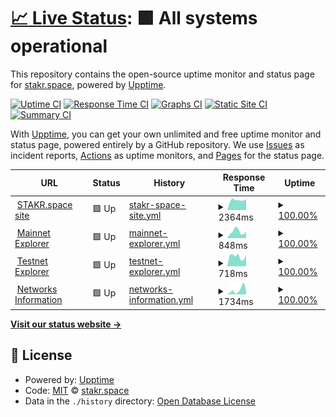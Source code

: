 # [📈 Live Status](https://uptime.stakr.space): <!--live status--> **🟩 All systems operational**

This repository contains the open-source uptime monitor and status page for [stakr.space](https://stakr.space), powered by [Upptime](https://github.com/upptime/upptime).

[![Uptime CI](https://github.com/stakrspace/upptime/workflows/Uptime%20CI/badge.svg)](https://github.com/stakrspace/upptime/actions?query=workflow%3A%22Uptime+CI%22)
[![Response Time CI](https://github.com/stakrspace/upptime/workflows/Response%20Time%20CI/badge.svg)](https://github.com/stakrspace/upptime/actions?query=workflow%3A%22Response+Time+CI%22)
[![Graphs CI](https://github.com/stakrspace/upptime/workflows/Graphs%20CI/badge.svg)](https://github.com/stakrspace/upptime/actions?query=workflow%3A%22Graphs+CI%22)
[![Static Site CI](https://github.com/stakrspace/upptime/workflows/Static%20Site%20CI/badge.svg)](https://github.com/stakrspace/upptime/actions?query=workflow%3A%22Static+Site+CI%22)
[![Summary CI](https://github.com/stakrspace/upptime/workflows/Summary%20CI/badge.svg)](https://github.com/stakrspace/upptime/actions?query=workflow%3A%22Summary+CI%22)

With [Upptime](https://upptime.js.org), you can get your own unlimited and free uptime monitor and status page, powered entirely by a GitHub repository. We use [Issues](https://github.com/stakrspace/upptime/issues) as incident reports, [Actions](https://github.com/stakrspace/upptime/actions) as uptime monitors, and [Pages](https://uptime.stakr.space) for the status page.

<!--start: status pages-->
<!-- This summary is generated by Upptime (https://github.com/upptime/upptime) -->
<!-- Do not edit this manually, your changes will be overwritten -->
<!-- prettier-ignore -->
| URL | Status | History | Response Time | Uptime |
| --- | ------ | ------- | ------------- | ------ |
| <img alt="" src="https://icons.duckduckgo.com/ip3/stakr.space.ico" height="13"> [STAKR.space site](https://stakr.space) | 🟩 Up | [stakr-space-site.yml](https://github.com/stakrspace/upptime/commits/HEAD/history/stakr-space-site.yml) | <details><summary><img alt="Response time graph" src="./graphs/stakr-space-site/response-time-week.png" height="20"> 2364ms</summary><br><a href="https://uptime.stakr.space/history/stakr-space-site"><img alt="Response time 2446" src="https://img.shields.io/endpoint?url=https%3A%2F%2Fraw.githubusercontent.com%2Fstakrspace%2Fupptime%2FHEAD%2Fapi%2Fstakr-space-site%2Fresponse-time.json"></a><br><a href="https://uptime.stakr.space/history/stakr-space-site"><img alt="24-hour response time 2155" src="https://img.shields.io/endpoint?url=https%3A%2F%2Fraw.githubusercontent.com%2Fstakrspace%2Fupptime%2FHEAD%2Fapi%2Fstakr-space-site%2Fresponse-time-day.json"></a><br><a href="https://uptime.stakr.space/history/stakr-space-site"><img alt="7-day response time 2364" src="https://img.shields.io/endpoint?url=https%3A%2F%2Fraw.githubusercontent.com%2Fstakrspace%2Fupptime%2FHEAD%2Fapi%2Fstakr-space-site%2Fresponse-time-week.json"></a><br><a href="https://uptime.stakr.space/history/stakr-space-site"><img alt="30-day response time 2553" src="https://img.shields.io/endpoint?url=https%3A%2F%2Fraw.githubusercontent.com%2Fstakrspace%2Fupptime%2FHEAD%2Fapi%2Fstakr-space-site%2Fresponse-time-month.json"></a><br><a href="https://uptime.stakr.space/history/stakr-space-site"><img alt="1-year response time 2446" src="https://img.shields.io/endpoint?url=https%3A%2F%2Fraw.githubusercontent.com%2Fstakrspace%2Fupptime%2FHEAD%2Fapi%2Fstakr-space-site%2Fresponse-time-year.json"></a></details> | <details><summary><a href="https://uptime.stakr.space/history/stakr-space-site">100.00%</a></summary><a href="https://uptime.stakr.space/history/stakr-space-site"><img alt="All-time uptime 99.97%" src="https://img.shields.io/endpoint?url=https%3A%2F%2Fraw.githubusercontent.com%2Fstakrspace%2Fupptime%2FHEAD%2Fapi%2Fstakr-space-site%2Fuptime.json"></a><br><a href="https://uptime.stakr.space/history/stakr-space-site"><img alt="24-hour uptime 100.00%" src="https://img.shields.io/endpoint?url=https%3A%2F%2Fraw.githubusercontent.com%2Fstakrspace%2Fupptime%2FHEAD%2Fapi%2Fstakr-space-site%2Fuptime-day.json"></a><br><a href="https://uptime.stakr.space/history/stakr-space-site"><img alt="7-day uptime 100.00%" src="https://img.shields.io/endpoint?url=https%3A%2F%2Fraw.githubusercontent.com%2Fstakrspace%2Fupptime%2FHEAD%2Fapi%2Fstakr-space-site%2Fuptime-week.json"></a><br><a href="https://uptime.stakr.space/history/stakr-space-site"><img alt="30-day uptime 100.00%" src="https://img.shields.io/endpoint?url=https%3A%2F%2Fraw.githubusercontent.com%2Fstakrspace%2Fupptime%2FHEAD%2Fapi%2Fstakr-space-site%2Fuptime-month.json"></a><br><a href="https://uptime.stakr.space/history/stakr-space-site"><img alt="1-year uptime 99.97%" src="https://img.shields.io/endpoint?url=https%3A%2F%2Fraw.githubusercontent.com%2Fstakrspace%2Fupptime%2FHEAD%2Fapi%2Fstakr-space-site%2Fuptime-year.json"></a></details>
| <img alt="" src="https://icons.duckduckgo.com/ip3/explorer.stakr.space.ico" height="13"> [Mainnet Explorer](http://explorer.stakr.space) | 🟩 Up | [mainnet-explorer.yml](https://github.com/stakrspace/upptime/commits/HEAD/history/mainnet-explorer.yml) | <details><summary><img alt="Response time graph" src="./graphs/mainnet-explorer/response-time-week.png" height="20"> 848ms</summary><br><a href="https://uptime.stakr.space/history/mainnet-explorer"><img alt="Response time 762" src="https://img.shields.io/endpoint?url=https%3A%2F%2Fraw.githubusercontent.com%2Fstakrspace%2Fupptime%2FHEAD%2Fapi%2Fmainnet-explorer%2Fresponse-time.json"></a><br><a href="https://uptime.stakr.space/history/mainnet-explorer"><img alt="24-hour response time 729" src="https://img.shields.io/endpoint?url=https%3A%2F%2Fraw.githubusercontent.com%2Fstakrspace%2Fupptime%2FHEAD%2Fapi%2Fmainnet-explorer%2Fresponse-time-day.json"></a><br><a href="https://uptime.stakr.space/history/mainnet-explorer"><img alt="7-day response time 848" src="https://img.shields.io/endpoint?url=https%3A%2F%2Fraw.githubusercontent.com%2Fstakrspace%2Fupptime%2FHEAD%2Fapi%2Fmainnet-explorer%2Fresponse-time-week.json"></a><br><a href="https://uptime.stakr.space/history/mainnet-explorer"><img alt="30-day response time 814" src="https://img.shields.io/endpoint?url=https%3A%2F%2Fraw.githubusercontent.com%2Fstakrspace%2Fupptime%2FHEAD%2Fapi%2Fmainnet-explorer%2Fresponse-time-month.json"></a><br><a href="https://uptime.stakr.space/history/mainnet-explorer"><img alt="1-year response time 762" src="https://img.shields.io/endpoint?url=https%3A%2F%2Fraw.githubusercontent.com%2Fstakrspace%2Fupptime%2FHEAD%2Fapi%2Fmainnet-explorer%2Fresponse-time-year.json"></a></details> | <details><summary><a href="https://uptime.stakr.space/history/mainnet-explorer">100.00%</a></summary><a href="https://uptime.stakr.space/history/mainnet-explorer"><img alt="All-time uptime 99.20%" src="https://img.shields.io/endpoint?url=https%3A%2F%2Fraw.githubusercontent.com%2Fstakrspace%2Fupptime%2FHEAD%2Fapi%2Fmainnet-explorer%2Fuptime.json"></a><br><a href="https://uptime.stakr.space/history/mainnet-explorer"><img alt="24-hour uptime 100.00%" src="https://img.shields.io/endpoint?url=https%3A%2F%2Fraw.githubusercontent.com%2Fstakrspace%2Fupptime%2FHEAD%2Fapi%2Fmainnet-explorer%2Fuptime-day.json"></a><br><a href="https://uptime.stakr.space/history/mainnet-explorer"><img alt="7-day uptime 100.00%" src="https://img.shields.io/endpoint?url=https%3A%2F%2Fraw.githubusercontent.com%2Fstakrspace%2Fupptime%2FHEAD%2Fapi%2Fmainnet-explorer%2Fuptime-week.json"></a><br><a href="https://uptime.stakr.space/history/mainnet-explorer"><img alt="30-day uptime 100.00%" src="https://img.shields.io/endpoint?url=https%3A%2F%2Fraw.githubusercontent.com%2Fstakrspace%2Fupptime%2FHEAD%2Fapi%2Fmainnet-explorer%2Fuptime-month.json"></a><br><a href="https://uptime.stakr.space/history/mainnet-explorer"><img alt="1-year uptime 99.20%" src="https://img.shields.io/endpoint?url=https%3A%2F%2Fraw.githubusercontent.com%2Fstakrspace%2Fupptime%2FHEAD%2Fapi%2Fmainnet-explorer%2Fuptime-year.json"></a></details>
| <img alt="" src="https://icons.duckduckgo.com/ip3/testnet.explorer.stakr.space.ico" height="13"> [Testnet Explorer](http://testnet.explorer.stakr.space) | 🟩 Up | [testnet-explorer.yml](https://github.com/stakrspace/upptime/commits/HEAD/history/testnet-explorer.yml) | <details><summary><img alt="Response time graph" src="./graphs/testnet-explorer/response-time-week.png" height="20"> 718ms</summary><br><a href="https://uptime.stakr.space/history/testnet-explorer"><img alt="Response time 765" src="https://img.shields.io/endpoint?url=https%3A%2F%2Fraw.githubusercontent.com%2Fstakrspace%2Fupptime%2FHEAD%2Fapi%2Ftestnet-explorer%2Fresponse-time.json"></a><br><a href="https://uptime.stakr.space/history/testnet-explorer"><img alt="24-hour response time 490" src="https://img.shields.io/endpoint?url=https%3A%2F%2Fraw.githubusercontent.com%2Fstakrspace%2Fupptime%2FHEAD%2Fapi%2Ftestnet-explorer%2Fresponse-time-day.json"></a><br><a href="https://uptime.stakr.space/history/testnet-explorer"><img alt="7-day response time 718" src="https://img.shields.io/endpoint?url=https%3A%2F%2Fraw.githubusercontent.com%2Fstakrspace%2Fupptime%2FHEAD%2Fapi%2Ftestnet-explorer%2Fresponse-time-week.json"></a><br><a href="https://uptime.stakr.space/history/testnet-explorer"><img alt="30-day response time 815" src="https://img.shields.io/endpoint?url=https%3A%2F%2Fraw.githubusercontent.com%2Fstakrspace%2Fupptime%2FHEAD%2Fapi%2Ftestnet-explorer%2Fresponse-time-month.json"></a><br><a href="https://uptime.stakr.space/history/testnet-explorer"><img alt="1-year response time 765" src="https://img.shields.io/endpoint?url=https%3A%2F%2Fraw.githubusercontent.com%2Fstakrspace%2Fupptime%2FHEAD%2Fapi%2Ftestnet-explorer%2Fresponse-time-year.json"></a></details> | <details><summary><a href="https://uptime.stakr.space/history/testnet-explorer">100.00%</a></summary><a href="https://uptime.stakr.space/history/testnet-explorer"><img alt="All-time uptime 99.21%" src="https://img.shields.io/endpoint?url=https%3A%2F%2Fraw.githubusercontent.com%2Fstakrspace%2Fupptime%2FHEAD%2Fapi%2Ftestnet-explorer%2Fuptime.json"></a><br><a href="https://uptime.stakr.space/history/testnet-explorer"><img alt="24-hour uptime 100.00%" src="https://img.shields.io/endpoint?url=https%3A%2F%2Fraw.githubusercontent.com%2Fstakrspace%2Fupptime%2FHEAD%2Fapi%2Ftestnet-explorer%2Fuptime-day.json"></a><br><a href="https://uptime.stakr.space/history/testnet-explorer"><img alt="7-day uptime 100.00%" src="https://img.shields.io/endpoint?url=https%3A%2F%2Fraw.githubusercontent.com%2Fstakrspace%2Fupptime%2FHEAD%2Fapi%2Ftestnet-explorer%2Fuptime-week.json"></a><br><a href="https://uptime.stakr.space/history/testnet-explorer"><img alt="30-day uptime 100.00%" src="https://img.shields.io/endpoint?url=https%3A%2F%2Fraw.githubusercontent.com%2Fstakrspace%2Fupptime%2FHEAD%2Fapi%2Ftestnet-explorer%2Fuptime-month.json"></a><br><a href="https://uptime.stakr.space/history/testnet-explorer"><img alt="1-year uptime 99.21%" src="https://img.shields.io/endpoint?url=https%3A%2F%2Fraw.githubusercontent.com%2Fstakrspace%2Fupptime%2FHEAD%2Fapi%2Ftestnet-explorer%2Fuptime-year.json"></a></details>
| <img alt="" src="https://icons.duckduckgo.com/ip3/networks.stakr.space.ico" height="13"> [Networks Information](http://networks.stakr.space) | 🟩 Up | [networks-information.yml](https://github.com/stakrspace/upptime/commits/HEAD/history/networks-information.yml) | <details><summary><img alt="Response time graph" src="./graphs/networks-information/response-time-week.png" height="20"> 1734ms</summary><br><a href="https://uptime.stakr.space/history/networks-information"><img alt="Response time 554" src="https://img.shields.io/endpoint?url=https%3A%2F%2Fraw.githubusercontent.com%2Fstakrspace%2Fupptime%2FHEAD%2Fapi%2Fnetworks-information%2Fresponse-time.json"></a><br><a href="https://uptime.stakr.space/history/networks-information"><img alt="24-hour response time 2598" src="https://img.shields.io/endpoint?url=https%3A%2F%2Fraw.githubusercontent.com%2Fstakrspace%2Fupptime%2FHEAD%2Fapi%2Fnetworks-information%2Fresponse-time-day.json"></a><br><a href="https://uptime.stakr.space/history/networks-information"><img alt="7-day response time 1734" src="https://img.shields.io/endpoint?url=https%3A%2F%2Fraw.githubusercontent.com%2Fstakrspace%2Fupptime%2FHEAD%2Fapi%2Fnetworks-information%2Fresponse-time-week.json"></a><br><a href="https://uptime.stakr.space/history/networks-information"><img alt="30-day response time 733" src="https://img.shields.io/endpoint?url=https%3A%2F%2Fraw.githubusercontent.com%2Fstakrspace%2Fupptime%2FHEAD%2Fapi%2Fnetworks-information%2Fresponse-time-month.json"></a><br><a href="https://uptime.stakr.space/history/networks-information"><img alt="1-year response time 554" src="https://img.shields.io/endpoint?url=https%3A%2F%2Fraw.githubusercontent.com%2Fstakrspace%2Fupptime%2FHEAD%2Fapi%2Fnetworks-information%2Fresponse-time-year.json"></a></details> | <details><summary><a href="https://uptime.stakr.space/history/networks-information">100.00%</a></summary><a href="https://uptime.stakr.space/history/networks-information"><img alt="All-time uptime 100.00%" src="https://img.shields.io/endpoint?url=https%3A%2F%2Fraw.githubusercontent.com%2Fstakrspace%2Fupptime%2FHEAD%2Fapi%2Fnetworks-information%2Fuptime.json"></a><br><a href="https://uptime.stakr.space/history/networks-information"><img alt="24-hour uptime 100.00%" src="https://img.shields.io/endpoint?url=https%3A%2F%2Fraw.githubusercontent.com%2Fstakrspace%2Fupptime%2FHEAD%2Fapi%2Fnetworks-information%2Fuptime-day.json"></a><br><a href="https://uptime.stakr.space/history/networks-information"><img alt="7-day uptime 100.00%" src="https://img.shields.io/endpoint?url=https%3A%2F%2Fraw.githubusercontent.com%2Fstakrspace%2Fupptime%2FHEAD%2Fapi%2Fnetworks-information%2Fuptime-week.json"></a><br><a href="https://uptime.stakr.space/history/networks-information"><img alt="30-day uptime 100.00%" src="https://img.shields.io/endpoint?url=https%3A%2F%2Fraw.githubusercontent.com%2Fstakrspace%2Fupptime%2FHEAD%2Fapi%2Fnetworks-information%2Fuptime-month.json"></a><br><a href="https://uptime.stakr.space/history/networks-information"><img alt="1-year uptime 100.00%" src="https://img.shields.io/endpoint?url=https%3A%2F%2Fraw.githubusercontent.com%2Fstakrspace%2Fupptime%2FHEAD%2Fapi%2Fnetworks-information%2Fuptime-year.json"></a></details>

<!--end: status pages-->

[**Visit our status website →**](https://uptime.stakr.space)

## 📄 License

- Powered by: [Upptime](https://github.com/upptime/upptime)
- Code: [MIT](./LICENSE) © [stakr.space](https://stakr.space)
- Data in the `./history` directory: [Open Database License](https://opendatacommons.org/licenses/odbl/1-0/)

